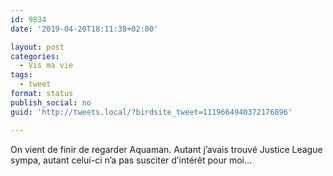```yaml
---
id: 9834
date: '2019-04-20T18:11:38+02:00'

layout: post
categories:
  - Vis ma vie
tags:
  - tweet
format: status
publish_social: no
guid: 'http://tweets.local/?birdsite_tweet=1119664940372176896'

---
```


On vient de finir de regarder Aquaman. Autant j’avais trouvé Justice League sympa, autant celui-ci n’a pas susciter d’intérêt pour moi…